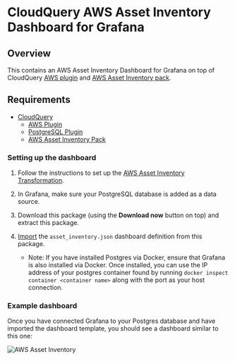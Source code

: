 # CloudQuery AWS Asset Inventory Dashboard for Grafana

## Overview

This contains an AWS Asset Inventory Dashboard for Grafana on top of CloudQuery [AWS plugin](https://hub.cloudquery.io/plugins/source/cloudquery/aws) and [AWS Asset Inventory pack](https://hub.cloudquery.io/addons/transformation/cloudquery/aws-asset-inventory/).

## Requirements

- [CloudQuery](https://docs.cloudquery.io/docs/quickstart/)
  - [AWS Plugin](https://hub.cloudquery.io/plugins/source/cloudquery/aws)
  - [PostgreSQL Plugin](https://hub.cloudquery.io/plugins/destination/cloudquery/postgresql)
  - [AWS Asset Inventory Pack](https://hub.cloudquery.io/addons/transformation/cloudquery/aws-asset-inventory/)

### Setting up the dashboard

1. Follow the instructions to set up the [AWS Asset Inventory Transformation](https://hub.cloudquery.io/addons/transformation/cloudquery/aws-asset-inventory/).

2. In Grafana, make sure your PostgreSQL database is added as a data source.

3. Download this package (using the **Download now** button on top) and extract this package.

4. [Import](https://grafana.com/docs/grafana/latest/dashboards/build-dashboards/import-dashboards/) the `asset_inventory.json` dashboard definition from this package.

   - Note: If you have installed Postgres via Docker, ensure that Grafana is also installed via Docker. Once installed, you can use the IP address of your postgres container found by running `docker inspect container <container name>` along with the port as your host connection.

### Example dashboard

Once you have connected Grafana to your Postgres database and have imported the dashboard template, you should see a dashboard similar to this one:

![AWS Asset Inventory](/images/asset_inventory_dash.png)
